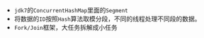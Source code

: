 - `jdk7`的`ConcurrentHashMap`里面的`Segment`
- 将数据的`ID`按照`Hash`算法取模分段，不同的线程处理不同段的数据。
- `Fork/Join`框架，大任务拆解成小任务